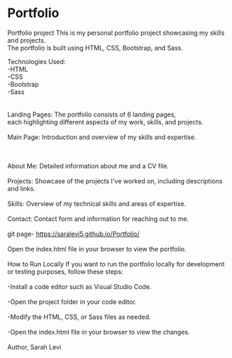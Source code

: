 # Portfolio

Portfolio project
This is my personal portfolio project showcasing my skills and projects. <br> The portfolio is built using HTML, CSS, Bootstrap, and Sass.

Technologies Used:<br>
-HTML <br>
-CSS <br>
-Bootstrap <br>
-Sass <br>
<br><br>
Landing Pages:
The portfolio consists of 6 landing pages,<br> each highlighting different aspects of my work, skills, and projects.
<br><br>
Main Page:
Introduction and overview of my skills and expertise.

<br><br>
About Me:
Detailed information about me and a CV file.
<br><br>
Projects:
Showcase of the projects I've worked on, including descriptions and links.
<br><br>
Skills:
Overview of my technical skills and areas of expertise.
<br><br>
Contact:
Contact form and information for reaching out to me.
<br><br>
git page- https://saralevi5.github.io/Portfolio/
<br><br>
Open the index.html file in your browser to view the portfolio.
<br><br>
How to Run Locally
If you want to run the portfolio locally for development <br> or testing purposes, follow these steps:
<br><br>
-Install a code editor such as Visual Studio Code.
<br>
<br>
-Open the project folder in your code editor.
<br>
<br>
-Modify the HTML, CSS, or Sass files as needed.
<br>
<br>
-Open the index.html file in your browser to view the changes.
<br><br>
Author,
Sarah Levi





